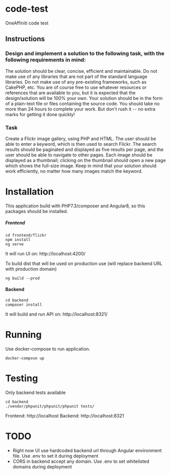 # code-test
OneAffiniti code test

## Instructions 

### Design and implement a solution to the following task, with the following requirements in mind:

The solution should be clear, concise, efficient and maintainable.
Do not make use of any libraries that are not part of the standard language libraries.
Do not make use of any pre-existing frameworks, such as CakePHP, etc.
You are of course free to use whatever resources or references that are available to you, but it is expected that the design/solution will be 100% your own.
Your solution should be in the form of a plain-text file or files containing the source code. You should take no more than 24 hours to complete your work. But don't rush it -- no extra marks for getting it done quickly!

### Task

Create a Flickr image gallery, using PHP and HTML. The user should be able to enter a keyword, which is then used to search Flickr. The search results should be paginated and displayed as five results per page, and the user should be able to navigate to other pages. Each image should be displayed as a thumbnail; clicking on the thumbnail should open a new page which shows the full-size image. Keep in mind that your solution should work efficiently, no matter how many images match the keyword.

# Installation

This application build with PHP7.3/composer and Angular8, so this packages should be installed.  

##### Frontend
```
cd frontend/flickr
npm install
ng serve
```
It will run UI on: http://localhost:4200/

To build dist that will be used on production use (will replace backend URL with production domain)
```
ng build --prod 
```

#### Backend 
```
cd backend
composer install
```
It will build and run API on: http://localhost:8321/

# Running

Use docker-compose to run application.
```
docker-compose up
```

# Testing
Only backend tests available

```
cd backend
./vendor/phpunit/phpunit/phpunit tests/
```

Frontend: http://localhost
Backend: http://localhost:8321


# TODO
* Right now UI use hardcoded backend url through Angular environment file. Use .env to set it during deployment
* CORS in backend accept any domain. Use .env to set whitelisted domains during deployment
